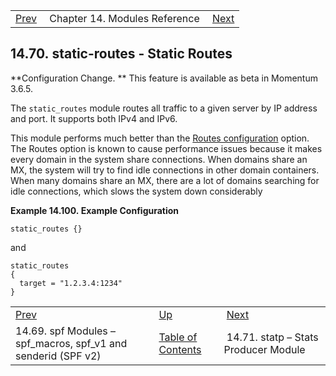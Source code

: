 |     |     |     |
| --- | --- | --- |
| [Prev](modules.spf)  | Chapter 14. Modules Reference |  [Next](modules.stats_producer) |

## 14.70. static-routes - Static Routes

<a class="indexterm" name="idp21503216"></a>

**Configuration Change. ** This feature is available as beta in Momentum 3.6.5.

The `static_routes` module routes all traffic to a given server by IP address and port. It supports both IPv4 and IPv6.

This module performs much better than the [Routes configuration](https://support.messagesystems.com/docs/web-ref/conf.ref.routes) option. The Routes option is known to cause performance issues because it makes every domain in the system share connections. When domains share an MX, the system will try to find idle connections in other domain containers. When many domains share an MX, there are a lot of domains searching for idle connections, which slows the system down considerably

<a name="modules.static_routes.example"></a>

**Example 14.100. Example Configuration**

`static_routes {}`

and

```
static_routes
{
  target = "1.2.3.4:1234"
}
```


|     |     |     |
| --- | --- | --- |
| [Prev](modules.spf)  | [Up](modules) |  [Next](modules.stats_producer) |
| 14.69. spf Modules – spf_macros, spf_v1 and senderid (SPF v2)  | [Table of Contents](index) |  14.71. statp – Stats Producer Module |
